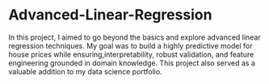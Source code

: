 # Advanced-Linear-Regression
In this project, I aimed to go beyond the basics and explore advanced linear regression techniques. My goal was to build a highly predictive model for house prices while ensuring,interpretability, robust validation, and feature engineering grounded in domain knowledge. This project also served as a valuable addition to my data science portfolio.
